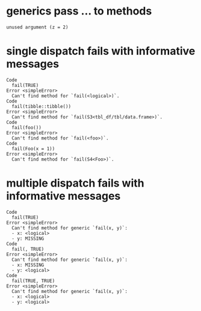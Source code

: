 # generics pass ... to methods

    unused argument (z = 2)

# single dispatch fails with informative messages

    Code
      fail(TRUE)
    Error <simpleError>
      Can't find method for `fail(<logical>)`.
    Code
      fail(tibble::tibble())
    Error <simpleError>
      Can't find method for `fail(S3<tbl_df/tbl/data.frame>)`.
    Code
      fail(foo())
    Error <simpleError>
      Can't find method for `fail(<foo>)`.
    Code
      fail(Foo(x = 1))
    Error <simpleError>
      Can't find method for `fail(S4<Foo>)`.

# multiple dispatch fails with informative messages

    Code
      fail(TRUE)
    Error <simpleError>
      Can't find method for generic `fail(x, y)`:
      - x: <logical>
      - y: MISSING
    Code
      fail(, TRUE)
    Error <simpleError>
      Can't find method for generic `fail(x, y)`:
      - x: MISSING
      - y: <logical>
    Code
      fail(TRUE, TRUE)
    Error <simpleError>
      Can't find method for generic `fail(x, y)`:
      - x: <logical>
      - y: <logical>

